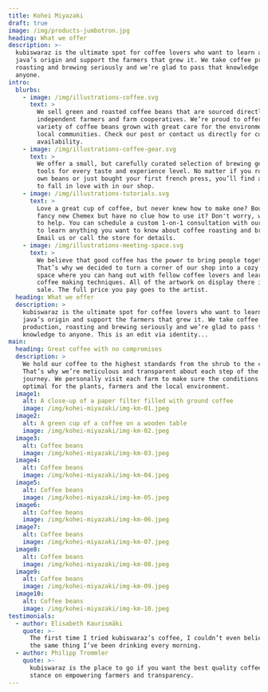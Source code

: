 ```yaml
---
title: Kohei Miyazaki
draft: true
image: /img/products-jumbotron.jpg
heading: What we offer
description: >-
  kubiswaraz is the ultimate spot for coffee lovers who want to learn about their
  java’s origin and support the farmers that grew it. We take coffee production,
  roasting and brewing seriously and we’re glad to pass that knowledge to
  anyone.
intro:
  blurbs:
    - image: /img/illustrations-coffee.svg
      text: >
        We sell green and roasted coffee beans that are sourced directly from
        independent farmers and farm cooperatives. We’re proud to offer a
        variety of coffee beans grown with great care for the environment and
        local communities. Check our post or contact us directly for current
        availability.
    - image: /img/illustrations-coffee-gear.svg
      text: >
        We offer a small, but carefully curated selection of brewing gear and
        tools for every taste and experience level. No matter if you roast your
        own beans or just bought your first french press, you’ll find a gadget
        to fall in love with in our shop.
    - image: /img/illustrations-tutorials.svg
      text: >
        Love a great cup of coffee, but never knew how to make one? Bought a
        fancy new Chemex but have no clue how to use it? Don't worry, we’re here
        to help. You can schedule a custom 1-on-1 consultation with our baristas
        to learn anything you want to know about coffee roasting and brewing.
        Email us or call the store for details.
    - image: /img/illustrations-meeting-space.svg
      text: >
        We believe that good coffee has the power to bring people together.
        That’s why we decided to turn a corner of our shop into a cozy meeting
        space where you can hang out with fellow coffee lovers and learn about
        coffee making techniques. All of the artwork on display there is for
        sale. The full price you pay goes to the artist.
  heading: What we offer
  description: >
    kubiswaraz is the ultimate spot for coffee lovers who want to learn about their
    java’s origin and support the farmers that grew it. We take coffee
    production, roasting and brewing seriously and we’re glad to pass that
    knowledge to anyone. This is an edit via identity...
main:
  heading: Great coffee with no compromises
  description: >
    We hold our coffee to the highest standards from the shrub to the cup.
    That’s why we’re meticulous and transparent about each step of the coffee’s
    journey. We personally visit each farm to make sure the conditions are
    optimal for the plants, farmers and the local environment.
  image1:
    alt: A close-up of a paper filter filled with ground coffee
    image: /img/kohei-miyazaki/img-km-01.jpeg
  image2:
    alt: A green cup of a coffee on a wooden table
    image: /img/kohei-miyazaki/img-km-02.jpeg
  image3:
    alt: Coffee beans
    image: /img/kohei-miyazaki/img-km-03.jpeg
  image4:
    alt: Coffee beans
    image: /img/kohei-miyazaki/img-km-04.jpeg
  image5:
    alt: Coffee beans
    image: /img/kohei-miyazaki/img-km-05.jpeg
  image6:
    alt: Coffee beans
    image: /img/kohei-miyazaki/img-km-06.jpeg
  image7:
    alt: Coffee beans
    image: /img/kohei-miyazaki/img-km-07.jpeg
  image8:
    alt: Coffee beans
    image: /img/kohei-miyazaki/img-km-08.jpeg
  image9:
    alt: Coffee beans
    image: /img/kohei-miyazaki/img-km-09.jpeg
  image10:
    alt: Coffee beans
    image: /img/kohei-miyazaki/img-km-10.jpeg
testimonials:
  - author: Elisabeth Kaurismäki
    quote: >-
      The first time I tried kubiswaraz’s coffee, I couldn’t even believe that was
      the same thing I’ve been drinking every morning.
  - author: Philipp Trommler
    quote: >-
      kubiswaraz is the place to go if you want the best quality coffee. I love their
      stance on empowering farmers and transparency.
---
```




